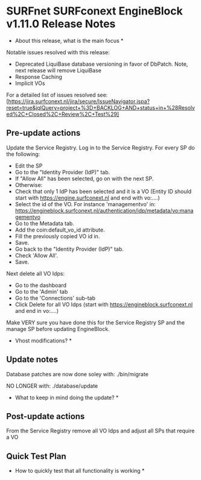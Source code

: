 # SURFnet SURFconext EngineBlock v1.11.0 Release Notes #

* About this release, what is the main focus *

Notable issues resolved with this release:
* Deprecated LiquiBase database versioning in favor of DbPatch. Note, next release will remove LiquiBase
* Response Caching
* Implicit VOs

For a detailed list of issues resolved see:
[https://jira.surfconext.nl/jira/secure/IssueNavigator.jspa?reset=true&jqlQuery=project+%3D+BACKLOG+AND+status+in+%28Resolved%2C+Closed%2C+Review%2C+Test%29]

Pre-update actions
------------------

Update the Service Registry.
Log in to the Service Registry.
For every SP do the following:
* Edit the SP
* Go to the "Identity Provider (IdP)" tab.
* If "Allow All" has been selected, go on with the next SP.
* Otherwise:
* Check that only 1 IdP has been selected and it is a VO (Entity ID should start with https://engine.surfconext.nl and end with vo:....)
* Select the id of the VO. For instance 'managementvo' in: https://engineblock.surfconext.nl/authentication/idp/metadata/vo:managementvo
* Go to the Metadata tab.
* Add the coin:default_vo_id attribute.
* Fill the previously copied VO id in.
* Save.
* Go back to the "Identity Provider (IdP)" tab.
* Check 'Allow All'.
* Save.

Next delete all VO Idps:
* Go to the dashboard
* Go to the 'Admin' tab
* Go to the 'Connections' sub-tab
* Click Delete for all VO Idps (start with https://engineblock.surfconext.nl and end in vo:....)

Make VERY sure you have done this for the Service Registry SP and the manage SP before updating EngineBlock.

* Vhost modifications? *

Update notes
------------

Database patches are now done soley with:
./bin/migrate

NO LONGER with:
./database/update

* What to keep in mind doing the update? *

Post-update actions
-------------------

From the Service Registry remove all VO Idps and adjust all SPs that require a VO

Quick Test Plan
---------------

* How to quickly test that all functionality is working *
